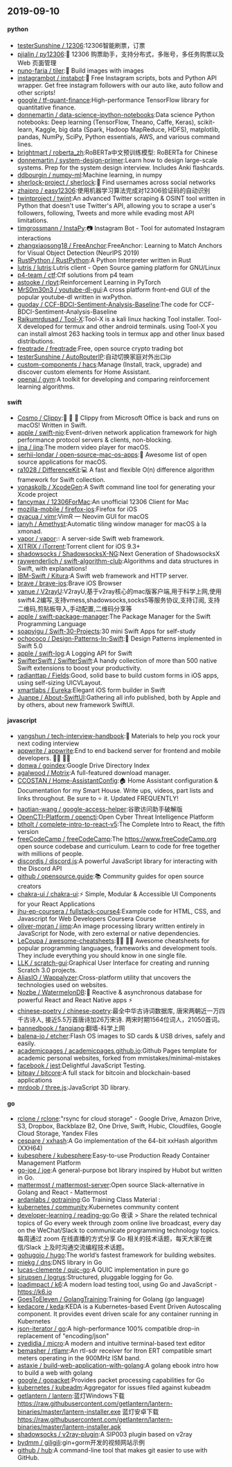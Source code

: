 ## 2019-09-10

#### python
* [testerSunshine / 12306](https://github.com/testerSunshine/12306):12306智能刷票，订票
* [pjialin / py12306](https://github.com/pjialin/py12306):🚂
12306 购票助手，支持分布式，多账号，多任务购票以及 Web 页面管理
* [nuno-faria / tiler](https://github.com/nuno-faria/tiler):👷
Build images with images
* [instagrambot / instabot](https://github.com/instagrambot/instabot):🐙
Free Instagram scripts, bots and Python API wrapper. Get free instagram followers with our auto like, auto follow and other scripts!
* [google / tf-quant-finance](https://github.com/google/tf-quant-finance):High-performance TensorFlow library for quantitative finance.
* [donnemartin / data-science-ipython-notebooks](https://github.com/donnemartin/data-science-ipython-notebooks):Data science Python notebooks: Deep learning (TensorFlow, Theano, Caffe, Keras), scikit-learn, Kaggle, big data (Spark, Hadoop MapReduce, HDFS), matplotlib, pandas, NumPy, SciPy, Python essentials, AWS, and various command lines.
* [brightmart / roberta_zh](https://github.com/brightmart/roberta_zh):RoBERTa中文预训练模型: RoBERTa for Chinese
* [donnemartin / system-design-primer](https://github.com/donnemartin/system-design-primer):Learn how to design large-scale systems. Prep for the system design interview. Includes Anki flashcards.
* [ddbourgin / numpy-ml](https://github.com/ddbourgin/numpy-ml):Machine learning, in numpy
* [sherlock-project / sherlock](https://github.com/sherlock-project/sherlock):🔎
Find usernames across social networks
* [zhaipro / easy12306](https://github.com/zhaipro/easy12306):使用机器学习算法完成对12306验证码的自动识别
* [twintproject / twint](https://github.com/twintproject/twint):An advanced Twitter scraping & OSINT tool written in Python that doesn't use Twitter's API, allowing you to scrape a user's followers, following, Tweets and more while evading most API limitations.
* [timgrossmann / InstaPy](https://github.com/timgrossmann/InstaPy):📷
Instagram Bot - Tool for automated Instagram interactions
* [zhangxiaosong18 / FreeAnchor](https://github.com/zhangxiaosong18/FreeAnchor):FreeAnchor: Learning to Match Anchors for Visual Object Detection (NeurIPS 2019)
* [RustPython / RustPython](https://github.com/RustPython/RustPython):A Python Interpreter written in Rust
* [lutris / lutris](https://github.com/lutris/lutris):Lutris client - Open Source gaming platform for GNU/Linux
* [p4-team / ctf](https://github.com/p4-team/ctf):Ctf solutions from p4 team
* [astooke / rlpyt](https://github.com/astooke/rlpyt):Reinforcement Learning in PyTorch
* [MrS0m30n3 / youtube-dl-gui](https://github.com/MrS0m30n3/youtube-dl-gui):A cross platform front-end GUI of the popular youtube-dl written in wxPython.
* [guoday / CCF-BDCI-Sentiment-Analysis-Baseline](https://github.com/guoday/CCF-BDCI-Sentiment-Analysis-Baseline):The code for CCF-BDCI-Sentiment-Analysis-Baseline
* [Rajkumrdusad / Tool-X](https://github.com/Rajkumrdusad/Tool-X):Tool-X is a kali linux hacking Tool installer. Tool-X developed for termux and other android terminals. using Tool-X you can install almost 263 hacking tools in termux app and other linux based distributions.
* [freqtrade / freqtrade](https://github.com/freqtrade/freqtrade):Free, open source crypto trading bot
* [testerSunshine / AutoRouterIP](https://github.com/testerSunshine/AutoRouterIP):自动切换家庭对外出口ip
* [custom-components / hacs](https://github.com/custom-components/hacs):Manage (Install, track, upgrade) and discover custom elements for Home Assistant.
* [openai / gym](https://github.com/openai/gym):A toolkit for developing and comparing reinforcement learning algorithms.

#### swift
* [Cosmo / Clippy](https://github.com/Cosmo/Clippy):📎
💬
🎉
Clippy from Microsoft Office is back and runs on macOS! Written in Swift.
* [apple / swift-nio](https://github.com/apple/swift-nio):Event-driven network application framework for high performance protocol servers & clients, non-blocking.
* [iina / iina](https://github.com/iina/iina):The modern video player for macOS.
* [serhii-londar / open-source-mac-os-apps](https://github.com/serhii-londar/open-source-mac-os-apps):🚀
Awesome list of open source applications for macOS.
* [ra1028 / DifferenceKit](https://github.com/ra1028/DifferenceKit):💻
A fast and flexible O(n) difference algorithm framework for Swift collection.
* [yonaskolb / XcodeGen](https://github.com/yonaskolb/XcodeGen):A Swift command line tool for generating your Xcode project
* [fancymax / 12306ForMac](https://github.com/fancymax/12306ForMac):An unofficial 12306 Client for Mac
* [mozilla-mobile / firefox-ios](https://github.com/mozilla-mobile/firefox-ios):Firefox for iOS
* [qvacua / vimr](https://github.com/qvacua/vimr):VimR — Neovim GUI for macOS
* [ianyh / Amethyst](https://github.com/ianyh/Amethyst):Automatic tiling window manager for macOS à la xmonad.
* [vapor / vapor](https://github.com/vapor/vapor):💧
A server-side Swift web framework.
* [XITRIX / iTorrent](https://github.com/XITRIX/iTorrent):Torrent client for iOS 9.3+
* [shadowsocks / ShadowsocksX-NG](https://github.com/shadowsocks/ShadowsocksX-NG):Next Generation of ShadowsocksX
* [raywenderlich / swift-algorithm-club](https://github.com/raywenderlich/swift-algorithm-club):Algorithms and data structures in Swift, with explanations!
* [IBM-Swift / Kitura](https://github.com/IBM-Swift/Kitura):A Swift web framework and HTTP server.
* [brave / brave-ios](https://github.com/brave/brave-ios):Brave iOS Browser
* [yanue / V2rayU](https://github.com/yanue/V2rayU):V2rayU,基于v2ray核心的mac版客户端,用于科学上网,使用swift4.2编写,支持vmess,shadowsocks,socks5等服务协议,支持订阅, 支持二维码,剪贴板导入,手动配置,二维码分享等
* [apple / swift-package-manager](https://github.com/apple/swift-package-manager):The Package Manager for the Swift Programming Language
* [soapyigu / Swift-30-Projects](https://github.com/soapyigu/Swift-30-Projects):30 mini Swift Apps for self-study
* [ochococo / Design-Patterns-In-Swift](https://github.com/ochococo/Design-Patterns-In-Swift):📖
Design Patterns implemented in Swift 5.0
* [apple / swift-log](https://github.com/apple/swift-log):A Logging API for Swift
* [SwifterSwift / SwifterSwift](https://github.com/SwifterSwift/SwifterSwift):A handy collection of more than 500 native Swift extensions to boost your productivity.
* [radianttap / Fields](https://github.com/radianttap/Fields):Good, solid base to build custom forms in iOS apps, using self-sizing UICVLayout.
* [xmartlabs / Eureka](https://github.com/xmartlabs/Eureka):Elegant iOS form builder in Swift
* [Juanpe / About-SwiftUI](https://github.com/Juanpe/About-SwiftUI):Gathering all info published, both by Apple and by others, about new framework SwiftUI.

#### javascript
* [yangshun / tech-interview-handbook](https://github.com/yangshun/tech-interview-handbook):💯
Materials to help you rock your next coding interview
* [appwrite / appwrite](https://github.com/appwrite/appwrite):End to end backend server for frontend and mobile developers.
👩‍💻
👨‍💻
* [donwa / goindex](https://github.com/donwa/goindex):Google Drive Directory Index
* [agalwood / Motrix](https://github.com/agalwood/Motrix):A full-featured download manager.
* [CCOSTAN / Home-AssistantConfig](https://github.com/CCOSTAN/Home-AssistantConfig):🏠
Home Assistant configuration & Documentation for my Smart House. Write ups, videos, part lists and links throughout. Be sure to
⭐️
it. Updated FREQUENTLY!
* [haotian-wang / google-access-helper](https://github.com/haotian-wang/google-access-helper):谷歌访问助手破解版
* [OpenCTI-Platform / opencti](https://github.com/OpenCTI-Platform/opencti):Open Cyber Threat Intelligence Platform
* [btholt / complete-intro-to-react-v5](https://github.com/btholt/complete-intro-to-react-v5):The Complete Intro to React, the fifth version
* [freeCodeCamp / freeCodeCamp](https://github.com/freeCodeCamp/freeCodeCamp):The https://www.freeCodeCamp.org open source codebase and curriculum. Learn to code for free together with millions of people.
* [discordjs / discord.js](https://github.com/discordjs/discord.js):A powerful JavaScript library for interacting with the Discord API
* [github / opensource.guide](https://github.com/github/opensource.guide):📚
Community guides for open source creators
* [chakra-ui / chakra-ui](https://github.com/chakra-ui/chakra-ui):⚡️
Simple, Modular & Accessible UI Components for your React Applications
* [jhu-ep-coursera / fullstack-course4](https://github.com/jhu-ep-coursera/fullstack-course4):Example code for HTML, CSS, and Javascript for Web Developers Coursera Course
* [oliver-moran / jimp](https://github.com/oliver-moran/jimp):An image processing library written entirely in JavaScript for Node, with zero external or native dependencies.
* [LeCoupa / awesome-cheatsheets](https://github.com/LeCoupa/awesome-cheatsheets):👩‍💻
👨‍💻
Awesome cheatsheets for popular programming languages, frameworks and development tools. They include everything you should know in one single file.
* [LLK / scratch-gui](https://github.com/LLK/scratch-gui):Graphical User Interface for creating and running Scratch 3.0 projects.
* [AliasIO / Wappalyzer](https://github.com/AliasIO/Wappalyzer):Cross-platform utility that uncovers the technologies used on websites.
* [Nozbe / WatermelonDB](https://github.com/Nozbe/WatermelonDB):🍉
Reactive & asynchronous database for powerful React and React Native apps
⚡️
* [chinese-poetry / chinese-poetry](https://github.com/chinese-poetry/chinese-poetry):最全中华古诗词数据库, 唐宋两朝近一万四千古诗人, 接近5.5万首唐诗加26万宋诗. 两宋时期1564位词人，21050首词。
* [bannedbook / fanqiang](https://github.com/bannedbook/fanqiang):翻墙-科学上网
* [balena-io / etcher](https://github.com/balena-io/etcher):Flash OS images to SD cards & USB drives, safely and easily.
* [academicpages / academicpages.github.io](https://github.com/academicpages/academicpages.github.io):Github Pages template for academic personal websites, forked from mmistakes/minimal-mistakes
* [facebook / jest](https://github.com/facebook/jest):Delightful JavaScript Testing.
* [bitpay / bitcore](https://github.com/bitpay/bitcore):A full stack for bitcoin and blockchain-based applications
* [mrdoob / three.js](https://github.com/mrdoob/three.js):JavaScript 3D library.

#### go
* [rclone / rclone](https://github.com/rclone/rclone):"rsync for cloud storage" - Google Drive, Amazon Drive, S3, Dropbox, Backblaze B2, One Drive, Swift, Hubic, Cloudfiles, Google Cloud Storage, Yandex Files
* [cespare / xxhash](https://github.com/cespare/xxhash):A Go implementation of the 64-bit xxHash algorithm (XXH64)
* [kubesphere / kubesphere](https://github.com/kubesphere/kubesphere):Easy-to-use Production Ready Container Management Platform
* [go-joe / joe](https://github.com/go-joe/joe):A general-purpose bot library inspired by Hubot but written in Go.
* [mattermost / mattermost-server](https://github.com/mattermost/mattermost-server):Open source Slack-alternative in Golang and React - Mattermost
* [ardanlabs / gotraining](https://github.com/ardanlabs/gotraining):Go Training Class Material :
* [kubernetes / community](https://github.com/kubernetes/community):Kubernetes community content
* [developer-learning / reading-go](https://github.com/developer-learning/reading-go):Go 夜读 > Share the related technical topics of Go every week through zoom online live broadcast, every day on the WeChat/Slack to communicate programming technology topics. 每周通过 zoom 在线直播的方式分享 Go 相关的技术话题，每天大家在微信/Slack 上及时沟通交流编程技术话题。
* [gohugoio / hugo](https://github.com/gohugoio/hugo):The world’s fastest framework for building websites.
* [miekg / dns](https://github.com/miekg/dns):DNS library in Go
* [lucas-clemente / quic-go](https://github.com/lucas-clemente/quic-go):A QUIC implementation in pure go
* [sirupsen / logrus](https://github.com/sirupsen/logrus):Structured, pluggable logging for Go.
* [loadimpact / k6](https://github.com/loadimpact/k6):A modern load testing tool, using Go and JavaScript - https://k6.io
* [GoesToEleven / GolangTraining](https://github.com/GoesToEleven/GolangTraining):Training for Golang (go language)
* [kedacore / keda](https://github.com/kedacore/keda):KEDA is a Kubernetes-based Event Driven Autoscaling component. It provides event driven scale for any container running in Kubernetes
* [json-iterator / go](https://github.com/json-iterator/go):A high-performance 100% compatible drop-in replacement of "encoding/json"
* [zyedidia / micro](https://github.com/zyedidia/micro):A modern and intuitive terminal-based text editor
* [bemasher / rtlamr](https://github.com/bemasher/rtlamr):An rtl-sdr receiver for Itron ERT compatible smart meters operating in the 900MHz ISM band.
* [astaxie / build-web-application-with-golang](https://github.com/astaxie/build-web-application-with-golang):A golang ebook intro how to build a web with golang
* [google / gopacket](https://github.com/google/gopacket):Provides packet processing capabilities for Go
* [kubernetes / kubeadm](https://github.com/kubernetes/kubeadm):Aggregator for issues filed against kubeadm
* [getlantern / lantern](https://github.com/getlantern/lantern):蓝灯Windows下载 https://raw.githubusercontent.com/getlantern/lantern-binaries/master/lantern-installer.exe 蓝灯安卓下载 https://raw.githubusercontent.com/getlantern/lantern-binaries/master/lantern-installer.apk
* [shadowsocks / v2ray-plugin](https://github.com/shadowsocks/v2ray-plugin):A SIP003 plugin based on v2ray
* [bydmm / giligili](https://github.com/bydmm/giligili):gin+gorm开发的视频网站示例
* [github / hub](https://github.com/github/hub):A command-line tool that makes git easier to use with GitHub.
